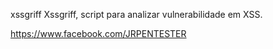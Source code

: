 xssgriff
Xssgriff, script para analizar vulnerabilidade em XSS.


https://www.facebook.com/JRPENTESTER
